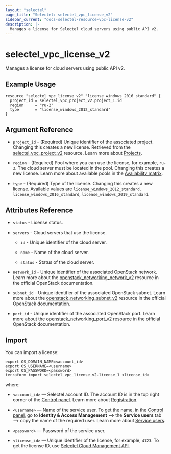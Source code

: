 ```yaml
---
layout: "selectel"
page_title: "Selectel: selectel_vpc_license_v2"
sidebar_current: "docs-selectel-resource-vpc-license-v2"
description: |-
  Manages a license for Selectel cloud servers using public API v2.
---
```


# selectel\_vpc\_license_v2

Manages a license for cloud servers using public API v2.

## Example Usage

```hcl
resource "selectel_vpc_license_v2" "license_windows_2016_standard" {
  project_id = selectel_vpc_project_v2.project_1.id
  region     = "ru-2"
  type       = "license_windows_2012_standard"
}
```

## Argument Reference

* `project_id` - (Required) Unique identifier of the associated project. Changing this creates a new license. Retrieved from the [selectel_vpc_project_v2](https://registry.terraform.io/providers/selectel/selectel/latest/docs/resources/vpc_project_v2) resource. Learn more about [Projects](https://docs.selectel.ru/control-panel-actions/projects/about-projects/).

* `region` - (Required) Pool where you can use the license, for example, `ru-3`. The cloud server must be located in the pool. Changing this creates a new license. Learn more about available pools in the [Availability matrix](https://docs.selectel.ru/control-panel-actions/availability-matrix/).

* `type` - (Required) Type of the license. Changing this creates a new license. Available values are `license_windows_2012_standard`, `license_windows_2016_standard`, `license_windows_2019_standard`.

## Attributes Reference

* `status` - License status.

* `servers` - Cloud servers that use the license.

  * `id` - Unique identifier of the cloud server.

  * `name` - Name of the cloud server.

  * `status` - Status of the cloud server.

* `network_id` - Unique identifier of the associated OpenStack network. Learn more about the [openstack_networking_network_v2](https://registry.terraform.io/providers/terraform-provider-openstack/openstack/latest/docs/data-sources/networking_network_v2) resource in the official OpenStack documentation.

* `subnet_id` - Unique identifier of the associated OpenStack subnet. Learn more about the [openstack_networking_subnet_v2](https://registry.terraform.io/providers/terraform-provider-openstack/openstack/latest/docs/data-sources/networking_subnet_v2) resource in the official OpenStack documentation.

* `port_id` - Unique identifier of the associated OpenStack port. Learn more about the [openstack_networking_port_v2](https://registry.terraform.io/providers/terraform-provider-openstack/openstack/latest/docs/data-sources/networking_port_v2) resource in the official OpenStack documentation.

## Import

You can import a license:

```shell
export OS_DOMAIN_NAME=<account_id>
export OS_USERNAME=<username>
export OS_PASSWORD=<password>
terraform import selectel_vpc_license_v2.license_1 <license_id>
```

where:

* `<account_id>` — Selectel account ID. The account ID is in the top right corner of the [Control panel](https://my.selectel.ru/). Learn more about [Registration](https://docs.selectel.ru/control-panel-actions/account/registration/).

* `<username>` — Name of the service user. To get the name, in the [Control panel](https://my.selectel.ru/iam/users_management/users?type=service), go to **Identity & Access Management** ⟶ the **Service users** tab ⟶ copy the name of the required user. Learn more about [Service users](https://docs.selectel.ru/control-panel-actions/users-and-roles/user-types-and-roles/).

* `<password>` — Password of the service user.

* `<license_id>` — Unique identifier of the license, for example, `4123`. To get the license ID, use [Selectel Cloud Management API](https://developers.selectel.ru/docs/selectel-cloud-platform/main-services/selectel_cloud_management_api/).


